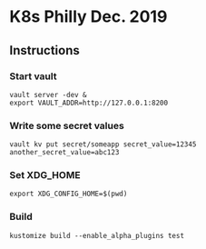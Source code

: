 # K8s Philly Dec. 2019

## Instructions



### Start vault
```
vault server -dev &
export VAULT_ADDR=http://127.0.0.1:8200
```

### Write some secret values
```
vault kv put secret/someapp secret_value=12345 another_secret_value=abc123
```

### Set XDG_HOME
```
export XDG_CONFIG_HOME=$(pwd)
```

### Build
```
kustomize build --enable_alpha_plugins test
```
